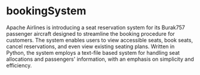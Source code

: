 # bookingSystem

Apache Airlines is introducing a seat reservation system for its Burak757 passenger aircraft designed to streamline the booking procedure for customers. The system enables users to view accessible seats, book seats, cancel reservations, and even view existing seating plans.
Written in Python, the system employs a text-file based system for handling seat allocations and passengers' information, with an emphasis on simplicity and efficiency. 
